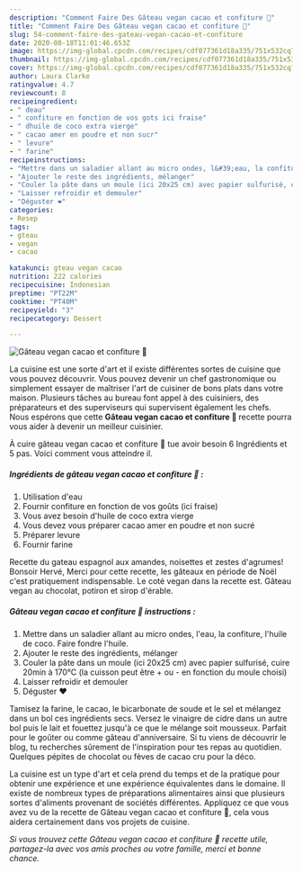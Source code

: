 ```yaml
---
description: "Comment Faire Des Gâteau vegan cacao et confiture 🍓"
title: "Comment Faire Des Gâteau vegan cacao et confiture 🍓"
slug: 54-comment-faire-des-gateau-vegan-cacao-et-confiture
date: 2020-08-18T11:01:46.653Z
image: https://img-global.cpcdn.com/recipes/cdf077361d18a335/751x532cq70/gateau-vegan-cacao-et-confiture-🍓-photo-principale-de-la-recette.jpg
thumbnail: https://img-global.cpcdn.com/recipes/cdf077361d18a335/751x532cq70/gateau-vegan-cacao-et-confiture-🍓-photo-principale-de-la-recette.jpg
cover: https://img-global.cpcdn.com/recipes/cdf077361d18a335/751x532cq70/gateau-vegan-cacao-et-confiture-🍓-photo-principale-de-la-recette.jpg
author: Laura Clarke
ratingvalue: 4.7
reviewcount: 8
recipeingredient:
- " deau"
- " confiture en fonction de vos gots ici fraise"
- " dhuile de coco extra vierge"
- " cacao amer en poudre et non sucr"
- " levure"
- " farine"
recipeinstructions:
- "Mettre dans un saladier allant au micro ondes, l&#39;eau, la confiture, l&#39;huile de coco. Faire fondre l&#39;huile."
- "Ajouter le reste des ingrédients, mélanger"
- "Couler la pâte dans un moule (ici 20x25 cm) avec papier sulfurisé, cuire 20min à 170°C (la cuisson peut être + ou - en fonction du moule choisi)"
- "Laisser refroidir et demouler"
- "Déguster ❤️"
categories:
- Resep
tags:
- gteau
- vegan
- cacao

katakunci: gteau vegan cacao 
nutrition: 222 calories
recipecuisine: Indonesian
preptime: "PT22M"
cooktime: "PT40M"
recipeyield: "3"
recipecategory: Dessert

---
```



![Gâteau vegan cacao et confiture 🍓](https://img-global.cpcdn.com/recipes/cdf077361d18a335/751x532cq70/gateau-vegan-cacao-et-confiture-🍓-photo-principale-de-la-recette.jpg)

La cuisine est une sorte d'art et il existe différentes sortes de cuisine que vous pouvez découvrir. Vous pouvez devenir un chef gastronomique ou simplement essayer de maîtriser l'art de cuisiner de bons plats dans votre maison. Plusieurs tâches au bureau font appel à des cuisiniers, des préparateurs et des superviseurs qui supervisent également les chefs. Nous espérons que cette <strong> Gâteau vegan cacao et confiture 🍓 </strong> recette pourra vous aider à devenir un meilleur cuisinier.

<!--inarticleads1-->

À cuire gâteau vegan cacao et confiture 🍓 tue avoir besoin 6 Ingrédients et 5 pas. Voici comment vous atteindre il.

##### Ingrédients de gâteau vegan cacao et confiture 🍓 :

1. Utilisation  d&#39;eau
1. Fournir  confiture en fonction de vos goûts (ici fraise)
1. Vous avez besoin  d&#39;huile de coco extra vierge
1. Vous devez vous préparer  cacao amer en poudre et non sucré
1. Préparer  levure
1. Fournir  farine


Recette du gateau espagnol aux amandes, noisettes et zestes d&#39;agrumes! Bonsoir Hervé, Merci pour cette recette, les gâteaux en période de Noël c&#39;est pratiquement indispensable. Le coté vegan dans la recette est. Gâteau vegan au chocolat, potiron et sirop d&#39;érable. 

<!--inarticleads2-->

##### Gâteau vegan cacao et confiture 🍓 instructions :

1. Mettre dans un saladier allant au micro ondes, l&#39;eau, la confiture, l&#39;huile de coco. Faire fondre l&#39;huile.
1. Ajouter le reste des ingrédients, mélanger
1. Couler la pâte dans un moule (ici 20x25 cm) avec papier sulfurisé, cuire 20min à 170°C (la cuisson peut être + ou - en fonction du moule choisi)
1. Laisser refroidir et demouler
1. Déguster ❤️


Tamisez la farine, le cacao, le bicarbonate de soude et le sel et mélangez dans un bol ces ingrédients secs. Versez le vinaigre de cidre dans un autre bol puis le lait et fouettez jusqu&#39;à ce que le mélange soit mousseux. Parfait pour le goûter ou comme gâteau d&#39;anniversaire. Si tu viens de découvrir le blog, tu recherches sûrement de l&#39;inspiration pour tes repas au quotidien. Quelques pépites de chocolat ou fèves de cacao cru pour la déco. 

<!--inarticleads1-->

<p>
La cuisine est un type d'art et cela prend du temps et de la pratique pour obtenir une expérience et une expérience équivalentes dans le domaine. Il existe de nombreux types de préparations alimentaires ainsi que plusieurs sortes d'aliments provenant de sociétés différentes. Appliquez ce que vous avez vu de la recette de Gâteau vegan cacao et confiture 🍓, cela vous aidera certainement dans vos projets de cuisine.
</p>

<p>
<i>Si vous trouvez cette Gâteau vegan cacao et confiture 🍓 recette utile, partagez-la avec vos amis proches ou votre famille, merci et bonne chance.</i>
</p>
